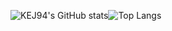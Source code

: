 ![KEJ94's GitHub stats](https://github-readme-stats.vercel.app/api?username=KEJ94&theme=algolia&show_icons=true)![Top Langs](https://github-readme-stats.vercel.app/api/top-langs/?username=KEJ94&layout=compact&theme=algolia)
